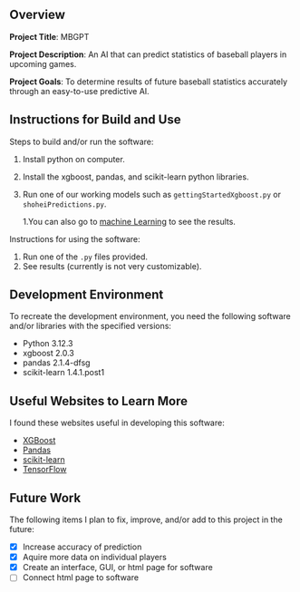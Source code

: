 ## Overview

**Project Title**: MBGPT

**Project Description**: An AI that can predict statistics of baseball players in upcoming games.

**Project Goals**: To determine results of future baseball statistics accurately through an easy-to-use predictive AI.

## Instructions for Build and Use

Steps to build and/or run the software:

1. Install python on computer.
2. Install the xgboost, pandas, and scikit-learn python libraries.
3. Run one of our working models such as ```gettingStartedXgboost.py``` or ```shoheiPredictions.py```.

   1.You can also go to [machine Learning](https://rylandbangerter.github.io/applied-programming/index.html) to see the results.

Instructions for using the software:

1. Run one of the ```.py``` files provided.
2. See results (currently is not very customizable).

## Development Environment 

To recreate the development environment, you need the following software and/or libraries with the specified versions:

* Python 3.12.3
* xgboost 2.0.3
* pandas 2.1.4-dfsg
* scikit-learn 1.4.1.post1

## Useful Websites to Learn More

I found these websites useful in developing this software:

* [XGBoost](https://xgboost.readthedocs.io/en/release_3.0.0/)
* [Pandas](https://pandas.pydata.org/)
* [scikit-learn](https://scikit-learn.org/stable/)
* [TensorFlow](https://www.tensorflow.org/)

## Future Work

The following items I plan to fix, improve, and/or add to this project in the future:

* [X] Increase accuracy of prediction
* [X] Aquire more data on individual players
* [X] Create an interface, GUI, or html page for software
* [ ] Connect html page to software
